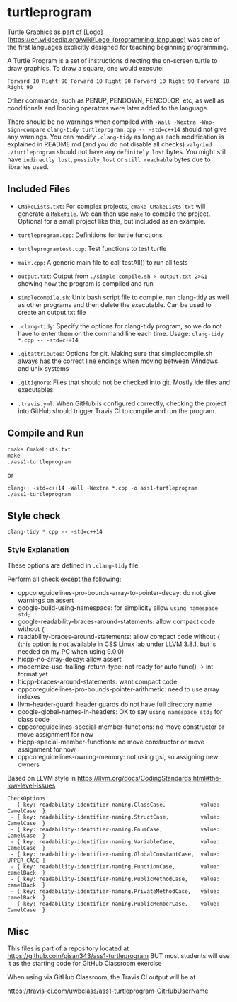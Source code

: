 # turtleprogram

Turtle Graphics as part of [Logo](https://en.wikipedia.org/wiki/Logo_(programming_language) 
was one of the first languages explicitly designed for teaching beginning programming.

A Turtle Program is a set of instructions directing the on-screen turtle to draw graphics. 
To draw a square, one would execute:
```
Forward 10 Right 90 Forward 10 Right 90 Forward 10 Right 90 Forward 10 Right 90
```

Other commands, such as PENUP, PENDOWN, PENCOLOR, etc, 
as well as conditionals and looping operators were later added to the language.

There should be no warnings when compiled with `-Wall -Wextra -Wno-sign-compare`
`clang-tidy turtleprogram.cpp -- -std=c++14` should not give any warnings. 
You can modify `.clang-tidy` as long as each modification is explained in README.md
(and you do not disable all checks)
`valgrind ./turtleprogram` should not have any `definitely lost` bytes. You might
still have `indirectly lost`, `possibly lost` or `still reachable` bytes due
to libraries used.
 

## Included Files

- `CMakeLists.txt`: For complex projects, `cmake CMakeLists.txt` will
  generate a `Makefile`. We can then use `make` to compile the
  project. Optional for a small project like this, but included as an
  example.

- `turtleprogram.cpp`: Definitions for turtle functions

- `turtleprogramtest.cpp`: Test functions to test turtle

- `main.cpp`: A generic main file to call testAll() to run all tests

- `output.txt`: Output from `./simple.compile.sh > output.txt 2>&1`
showing how the program is compiled and run

- `simplecompile.sh`: Unix bash script file to compile, run clang-tidy
  as well as other programs and then delete the executable. Can be
  used to create an output.txt file

- `.clang-tidy`: Specify the options for clang-tidy program, so we do
  not have to enter them on the command line each time.
  Usage: `clang-tidy *.cpp -- -std=c++14`

- `.gitattributes`: Options for git. Making sure that simplecompile.sh
  always has the correct line endings when moving between Windows and
  unix systems

- `.gitignore`: Files that should not be checked into git. Mostly ide
  files and executables.

- `.travis.yml`: When GitHub is configured correctly, checking the
  project into GitHub should trigger Travis CI to compile and run the
  program.

## Compile and Run

```
cmake CmakeLists.txt
make
./ass1-turtleprogram
```

or

```
clang++ -std=c++14 -Wall -Wextra *.cpp -o ass1-turtleprogram
./ass1-turtleprogram
```

## Style check

```
clang-tidy *.cpp -- -std=c++14
```

### Style Explanation
These options are defined in `.clang-tidy` file.

Perform all check except the following:

- cppcoreguidelines-pro-bounds-array-to-pointer-decay: do not give warnings on assert
- google-build-using-namespace: for simplicity allow `using namespace std;`
- google-readability-braces-around-statements: allow compact code without `{`
- readability-braces-around-statements: allow compact code without `{` (this option
is not available in CSS Linux lab under LLVM 3.8.1, but is needed on my PC when using
9.0.0)
- hicpp-no-array-decay: allow assert
- modernize-use-trailing-return-type: not ready for auto func() -> int format yet
- hicpp-braces-around-statements: want compact code
- cppcoreguidelines-pro-bounds-pointer-arithmetic: need to use array indexes
- llvm-header-guard: header guards do not have full directory name
- google-global-names-in-headers: OK to say `using namespace std;` for class code
- cppcoreguidelines-special-member-functions: no move constructor or move assignment for now
- hicpp-special-member-functions: no move constructor or move assignment for now
- cppcoreguidelines-owning-memory: not using gsl, so assigning new owners



Based on LLVM style in https://llvm.org/docs/CodingStandards.html#the-low-level-issues

```
CheckOptions:
 - { key: readability-identifier-naming.ClassCase,           value: CamelCase  }
 - { key: readability-identifier-naming.StructCase,          value: CamelCase  }
 - { key: readability-identifier-naming.EnumCase,            value: CamelCase  }
 - { key: readability-identifier-naming.VariableCase,        value: CamelCase  }
 - { key: readability-identifier-naming.GlobalConstantCase,  value: UPPER_CASE }
 - { key: readability-identifier-naming.FunctionCase,        value: camelBack  }
 - { key: readability-identifier-naming.PublicMethodCase,    value: camelBack  }
 - { key: readability-identifier-naming.PrivateMethodCase,   value: camelBack  }
 - { key: readability-identifier-naming.PublicMemberCase,    value: CamelCase  } 
```

## Misc

This files is part of a repository located at
https://github.com/pisan343/ass1-turtleprogram BUT most students will use it as
the starting code for GitHub Classroom exercise

When using via GitHub Classroom, the Travis CI output will be at

https://travis-ci.com/uwbclass/ass1-turtleprogram-GitHubUserName
